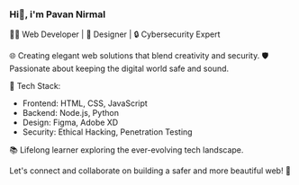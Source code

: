 ### Hi👋, i'm Pavan Nirmal

👨‍💻 Web Developer | 🎨 Designer | 🔒 Cybersecurity Expert

🌐 Creating elegant web solutions that blend creativity and security.
🛡️ Passionate about keeping the digital world safe and sound.

🔧 Tech Stack:
- Frontend: HTML, CSS, JavaScript
- Backend: Node.js, Python
- Design: Figma, Adobe XD
- Security: Ethical Hacking, Penetration Testing

📚 Lifelong learner exploring the ever-evolving tech landscape.

Let's connect and collaborate on building a safer and more beautiful web! 🚀

